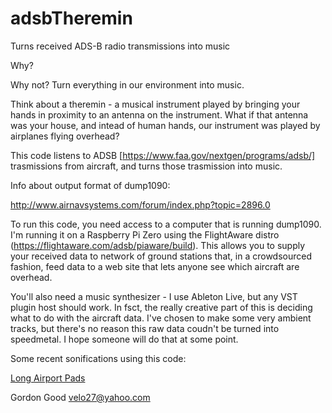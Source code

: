 # adsbTheremin
Turns received ADS-B radio transmissions into music

Why?

Why not? Turn everything in our environment into music. 

Think about a theremin - a musical instrument played by bringing
your hands in proximity to an antenna on the instrument.
What if that antenna was your house, and intead of human
hands, our instrument was played by airplanes flying overhead?

This code listens to ADSB [https://www.faa.gov/nextgen/programs/adsb/]
trasmissions from aircraft, and turns those trasmission into
music.

Info about output format of dump1090:

http://www.airnavsystems.com/forum/index.php?topic=2896.0

To run this code, you need access to a computer that is running
dump1090. I'm running it on a Raspberry Pi Zero using the
FlightAware distro (https://flightaware.com/adsb/piaware/build).
This allows you to supply your received data to network of ground
stations that, in a crowdsourced fashion, feed data to a web site
that lets anyone see which aircraft are overhead.

You'll also need a music synthesizer - I use Ableton Live, but any
VST plugin host should work. In fsct, the really creative part of
this is deciding what to do with the aircraft data. I've chosen
to make some very ambient tracks, but there's no reason this raw
data coudn't be turned into speedmetal. I hope someone will do
that at some point.

Some recent sonifications using this code:

[Long Airport Pads](https://soundcloud.com/gordongood/longairportpads)

Gordon Good
velo27@yahoo.com
